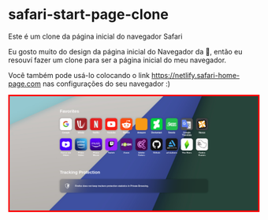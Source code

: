 # safari-start-page-clone
Este é um clone da página inicial do navegador Safari

Eu gosto muito do design da página inicial do Navegador da 🍎, então eu resouví fazer um clone para ser a página inicial do meu navegador.

Você também pode usá-lo colocando o link https://netlify.safari-home-page.com nas configurações do seu navegador :)

<img src="https://github.com/vinisantanadev/safari-start-page-clone/blob/main/preview.png" style="border: solid 3px red;"></img>
